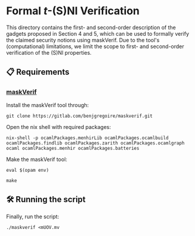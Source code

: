 # Formal $t$-(S)NI Verification
This directory contains the first- and second-order description of the gadgets proposed in Section 4 and 5, which can be used to formally verify the claimed security notions using maskVerif. Due to the tool's (computational) limitations, we limit the scope to first- and second-order verification of the (S)NI properties.

## :clipboard: Requirements
### [maskVerif](https://gitlab.com/benjgregoire/maskverif)
Install the maskVerif tool through:
```shell
git clone https://gitlab.com/benjgregoire/maskverif.git
```
Open the nix shell with required packages:
```shell
nix-shell -p ocamlPackages.menhirLib ocamlPackages.ocamlbuild ocamlPackages.findlib ocamlPackages.zarith ocamlPackages.ocamlgraph ocaml ocamlPackages.menhir ocamlPackages.batteries
```
Make the maskVerif tool:
```shell
eval $(opam env)
```
```shell
make
```
## :hammer_and_wrench: Running the script
Finally, run the script:
```shell
./maskverif <mUOV.mv
```
